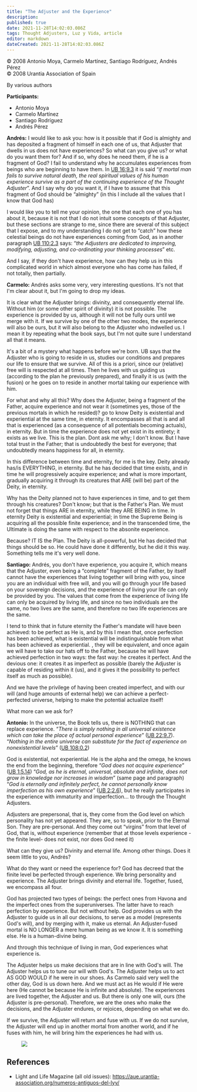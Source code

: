 ```yaml
---
title: "The Adjuster and the Experience"
description: 
published: true
date: 2021-11-28T14:02:03.086Z
tags: Thought Adjusters, Luz y Vida, article
editor: markdown
dateCreated: 2021-11-28T14:02:03.086Z
---
```


<p class="v-card v-sheet theme--light gray lighten-3 px-2">© 2008 Antonio Moya, Carmelo Martínez, Santiago Rodríguez, Andrés Pérez<br>© 2008 Urantia Association of Spain</p>


By various authors

**Participants:**

- Antonio Moya
- Carmelo Martínez
- Santiago Rodríguez
- Andrés Pérez

**Andrés:** I would like to ask you: how is it possible that if God is almighty and has deposited a fragment of himself in each one of us, that Adjuster that dwells in us does not have experiences? So what can you give us? or what do you want them for? And if so, why does he need them, if he is a fragment of God? I fail to understand why he accumulates experiences from beings who are beginning to have them. In [UB 16:9.3](/en/The_Urantia_Book/16#p9_3) it is said “_if mortal man fails to survive natural death, the real spiritual values of his human experience survive as a part of the continuing experience of the Thought Adjuster_”. And I say why do you want it, if I have to assume that this fragment of God should be “almighty” (in this I include all the values that I know that God has)

I would like you to tell me your opinion, the one that each one of you has about it, because it is not that I do not intuit some concepts of that Adjuster, but these sections are strange to me, since there are several of this subject that I expose, and to my understanding I do not get to “catch” how these celestial beings do not have experiences coming from God, as in another paragraph [UB 110:2.3](/en/The_Urantia_Book/110#p2_3) says: “_the Adjusters are dedicated to improving, modifying, adjusting, and co-ordinating your thinking processes_” etc.

And I say, if they don't have experience, how can they help us in this complicated world in which almost everyone who has come has failed, if not totally, then partially.

**Carmelo:** Andrés asks some very, very interesting questions. It's not that I'm clear about it, but I'm going to drop my ideas.

It is clear what the Adjuster brings: divinity, and consequently eternal life. Without him (or some other spirit of divinity) it is not possible. The experience is provided by us, although it will not be fully ours until we merge with it. If we survive by one of the other two modes, the experience will also be ours, but it will also belong to the Adjuster who indwelled us. I mean it by repeating what the book says, but I'm not quite sure I understand all that it means.

It's a bit of a mystery what happens before we're born. UB says that the Adjuster who is going to reside in us, studies our conditions and prepares our life to ensure that we survive. All of this is a priori, since our (relative) free will is respected at all times. Then he lives with us guiding us (according to the plan he previously prepared), and finally it is us (with the fusion) or he goes on to reside in another mortal taking our experience with him.

For what and why all this? Why does the Adjuster, being a fragment of the Father, acquire experience and not wear it (sometimes yes, those of the previous mortals in which he resided)? go to know Deity is existential and experiential at the same time, in eternity. It encompasses all that is and all that is experienced (as a consequence of all potentials becoming actuals), in eternity. But in time the experience does not yet exist in its entirety; it exists as we live. This is the plan. Dont ask me why; I don't know. But I have total trust in the Father; that is undoubtedly the best for everyone; that undoubtedly means happiness for all, in eternity.

In this difference between time and eternity, for me is the key. Deity already has/is EVERYTHING, in eternity. But he has decided that time exists, and in time he will progressively acquire experience; and what is more important, gradually acquiring it through its creatures that ARE (will be) part of the Deity, in eternity.

Why has the Deity planned not to have experiences in time, and to get them through his creatures? Don't know; but that is the Father's Plan. We must not forget that things ARE in eternity, while they ARE BEING in time. In eternity Deity is existential and experiential; in time the Supreme Being is acquiring all the possible finite experience; and in the transcended time, the Ultimate is doing the same with respect to the absonite experience.

Because? IT IS the Plan. The Deity is all-powerful, but He has decided that things should be so. He could have done it differently, but he did it this way. Something tells me it's very well done.

**Santiago:** Andrés, you don't have experience, you acquire it, which means that the Adjuster, even being a “complete” fragment of the Father, by itself cannot have the experiences that living together will bring with you, since you are an individual with free will, and you will go through your life based on your sovereign decisions, and the experience of living your life can only be provided by you. The values that come from the experience of living life can only be acquired by living life, and since no two individuals are the same, no two lives are the same, and therefore no two life experiences are the same.

I tend to think that in future eternity the Father's mandate will have been achieved: to be perfect as He is, and by this I mean that, once perfection has been achieved, what is existential will be indistinguishable from what has been achieved as experiential. , they will be equivalent, and once again we will have to take our hats off to the Father, because he will have achieved perfection in two ways: the fast way: he creates it perfect. And the devious one: it creates it as imperfect as possible (barely the Adjuster is capable of residing within it (us), and it gives it the possibility to perfect itself as much as possible).

And we have the privilege of having been created imperfect, and with our will (and huge amounts of external help) we can achieve a perfect-perfected universe, helping to make the potential actualize itself!

What more can we ask for?

**Antonio:** In the universe, the Book tells us, there is NOTHING that can replace experience. “_There is simply nothing in all universal existence which can take the place of actual personal experience_” ([UB 22:9.7](/en/The_Urantia_Book/22#p9_7)). “_Nothing in the entire universe can substitute for the fact of experience on nonexistential levels_” ([UB 108:0.2](/en/The_Urantia_Book/108#p0_2))

God is existential, not experiential. He is the alpha and the omega, he knows the end from the beginning, therefore “_God does not acquire experience_” ([UB 1:5.14](/en/The_Urantia_Book/1#p5_14)) “_God, as he is eternal, universal, absolute and infinite, does not grow in knowledge nor increases in wisdom_” (same page and paragraph) “_God is eternally and infinitely perfect, he cannot personally know imperfection as his own experience_” ([UB 2:2.6](/en/The_Urantia_Book/2#p2_6)), but he really participates in the experience with immaturity and imperfection... to through the Thought Adjusters.

Adjusters are prepersonal, that is, they come from the God level on which personality has not yet appeared. They are, so to speak, prior to the Eternal Son. They are pre-personal. And they come out “virgins” from that level of God, that is, without experience (remember that at those levels experience -the finite level- does not exist, nor does God need it)

What can they give us? Divinity and eternal life. Among other things. Does it seem little to you, Andrés?

What do they want or need the experience for? God has decreed that the finite level be perfected through experience. We bring personality and experience. The Adjuster brings divinity and eternal life. Together, fused, we encompass all four.

God has projected two types of beings: the perfect ones from Havona and the imperfect ones from the superuniverses. The latter have to reach perfection by experience. But not without help. God provides us with the Adjuster to guide us in all our decisions, to serve as a model (represents God's will), and by merging with it, make us eternal. An Adjuster-fused mortal is NO LONGER a mere human being as we know it. It is something else. He is a human-divine being.

And through this technique of living in man, God experiences what experience is.

The Adjuster helps us make decisions that are in line with God's will. The Adjuster helps us to tune our will with God's. The Adjuster helps us to act AS GOD WOULD if he were in our shoes. As Carmelo said very well the other day, God is us down here. And we must act as He would if He were here (He cannot be because He is infinite and absolute). The experiences are lived together, the Adjuster and us. But there is only one will, ours (the Adjuster is pre-personal). Therefore, we are the ones who make the decisions, and the Adjuster endures, or rejoices, depending on what we do.

If we survive, the Adjuster will return and fuse with us. If we do not survive, the Adjuster will end up in another mortal from another world, and if he fuses with him, he will bring him the experiences he had with us.

<figure id="Figure_1" class="image urantiapedia">
<img src="/image/article/Luz_y_Vida/LyV15/03.jpg">
</figure>

## References

- Light and Life Magazine (all old issues): https://aue.urantia-association.org/numeros-antiguos-del-lyv/

